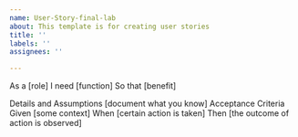 ```yaml
---
name: User-Story-final-lab
about: This template is for creating user stories
title: ''
labels: ''
assignees: ''

---
```


As a [role]
I need [function]
So that [benefit]

Details and Assumptions
[document what you know]
Acceptance Criteria
Given [some context]
When [certain action is taken]
Then [the outcome of action is observed]
